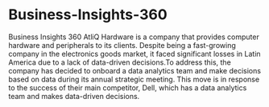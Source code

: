 # Business-Insights-360
Business Insights 360
AtliQ Hardware is a company that provides computer hardware and peripherals to its clients. Despite being a fast-growing company in the electronics goods market, 
it faced significant losses in Latin America due to a lack of data-driven decisions.To address this, the company has decided to onboard a data analytics team
and make decisions based on data during its annual strategic meeting. This move is in response to the success of their main competitor, Dell,
which has a data analytics team and makes data-driven decisions.


